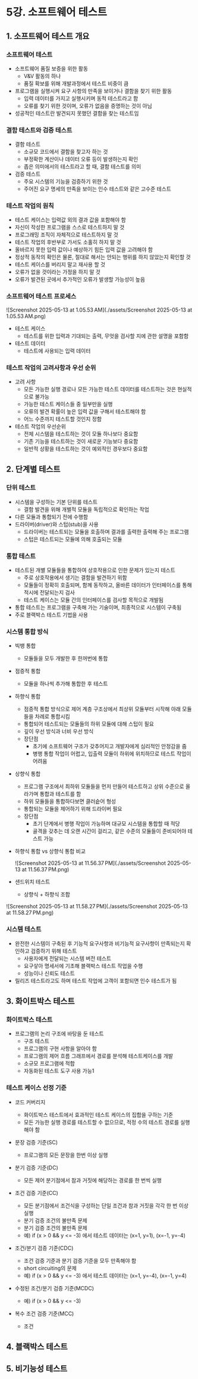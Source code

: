 # 5강. 소프트웨어 테스트

## 1. 소프트웨어 테스트 개요

### 소프트웨어 테스트

- 소프트웨어 품질 보증을 위한 활동
  - V&V 활동의 하나
  - 품질 확보를 위해 개발과정에서 테스트 비중이 큼
- 프로그램을 실행시켜 요구 사항의 만족을 보이거나 결함을 찾기 위한 활동
  - 입력 데이터를 가지고 실행시키며 동적 테스트라고 함
  - 오류를 찾기 위한 것이며, 오류가 없음을 증명하는 것이 아님
- 성공적인 테스트란 발견되지 못했던 결함을 찾는 테스트임



### 결함 테스트와 검증 테스트

- 결함 테스트
  - 소규모 코드에서 결함을 찾고자 하는 것
  - 부정확한 계산이나 데이터 오류 등이 발생하는지 확인
  - 좁은 의미에서의 테스트라고 할 때, 결함 테스트를 의미
- 검증 테스트
  - 주요 시스템의 기능을 검증하기 위한 것
  - 주어진 요구 명세의 만족을 보이는 인수 테스트와 같은 고수준 테스트



### 테스트 작업의 원칙

- 테스트 케이스는 입력값 외의 결과 값을 포함해야 함
- 자신이 작성한 프로그램을 스스로 테스트하지 말 것
- 프로그래밍 조직이 자체적으로 테스트하지 말 것
- 테스트 작업의 후반부로 가서도 소홀히 하지 말 것
- 올바르지 못한 입력 값이나 예상하기 힘든 입력 값을 고려해야 함
- 정상적 동작의 확인은 물론, 절대로 해서는 안되는 행위를 하지 않았는지 확인할 것
- 테스트 케이스를 버리지 말고 재사용 할 것
- 오류가 없을 것이라는 가정을 하지 말 것
- 오류가 발견된 곳에서 추가적인 오류가 발생할 가능성이 높음



### 소프트웨어 테스트 프로세스

![Screenshot 2025-05-13 at 1.05.53 AM](./assets/Screenshot 2025-05-13 at 1.05.53 AM.png)

- 테스트 케이스
  - 테스트를 위한 입력과 기대되는 출력, 무엇을 검사할 지에 관한 설명을 포함함
- 테스트 데이터
  - 테스트에 사용되는 입력 데이터



### 테스트 작업의 고려사항과 우선 순위

- 고려 사항
  - 모든 가능한 실행 경로나 모든 가능한 테스트 데이터를 테스트하는 것은 현실적으로 불가능
  - 가능한 테스트 케이스들 중 일부만을 실행
  - 오류의 발견 확률이 높은 입력 값을 구해서 테스트해야 함
  - 어느 수준까지 테스트할 것인지 정함
- 테스트 작업의 우선순위
  - 전체 시스템을 테스트하는 것이 모듈 하나보다 중요함
  - 기존 기능을 테스트하는 것이 새로운 기능보다 중요함
  - 일반적 상황을 테스트하는 것이 예외적인 경우보다 중요함



## 2. 단계별 테스트

### 단위 테스트

- 시스템을 구성하는 기본 단위를 테스트
  - 결함 발견을 위해 개별적 모듈을 독립적으로 확인하는 작업
- 다른 모듈과 통합되기 전에 수행함
- 드라이버(driver)와 스텁(stub)을 사용
  - 드라이버는 테스트되는 모듈을 호출하며 결과를 출력한 출력해 주는 프로그램
  - 스텁은 테스트되는 모듈에 의해 호출되는 모듈



### 통합 테스트

- 테스트된 개별 모듈들을 통합하여 상호작용으로 인한 문제가 있는지 테스트
  - 주로 상호작용에서 생기는 결함을 발견하기 위함
  - 모듈들이 정확히 호출되며, 함께 동작하고, 올바른 데이터가 인터페이스를 통해 적시에 전달되는지 검사
  - 테스트 케이스는 모듈 간의 인터페이스를 검사할 목적으로 개발됨
- 통합 테스트는 프로그램을 구축해 가는 기술이며, 최종적으로 시스템이 구축됨
- 주로 블랙박스 테스트 기법을 사용



### 시스템 통합 방식

- 빅뱅 통합

  - 모듈들을 모두 개발한 후 한꺼번에 통합

- 점증적 통합

  - 모듈을 하나씩 추가해 통합한 후 테스트

- 하향식 통합

  - 점증적 통합 방식으로 제어 계층 구조상에서 최상위 모듈부터 시작해 아래 모듈들을 차례로 통합시킴
  - 통합되어 테스트되는 모듈들의 하위 모듈에 대해 스텁이 필요
  - 깊이 우선 방식과 너비 우선 방식
  - 장단점
    - 초기에 소프트웨어 구조가 갖추어지고 개발자에게 심리적인 안정감을 줌
    - 병행 통합 작업이 어렵고, 입출력 모듈이 하위에 위치하므로 테스트 작업이 어려움

- 상향식 통합

  - 프로그램 구조에서 최하위 모듈들을 먼저 만들어 테스트하고 상위 수준으로 올라가며 통합과 테스트를 함
  - 하위 모듈들을 통합하다보면 클러슽어 형성
  - 통합되는 모듈을 제어하기 위해 드라이버 필요
  - 장단점
    - 초기 단계에서 병행 작업이 가능하며 대규모 시스템을 통합할 때 적당
    - 골격을 갖추는 데 오랜 시간이 걸리고, 같은 수준의 모듈들이 준비되어야 테스트 가능

- 하향식 통합 vs 상향식 통합 비교

  ![Screenshot 2025-05-13 at 11.56.37 PM](./assets/Screenshot 2025-05-13 at 11.56.37 PM.png)

- 샌드위치 테스트
  - 상향식 + 하향식 조합

![Screenshot 2025-05-13 at 11.58.27 PM](./assets/Screenshot 2025-05-13 at 11.58.27 PM.png)



### 시스템 테스트

- 완전한 시스템이 구축된 후 기능적 요구사항과 비기능적 요구사항이 만족되는지 확인하고 검증하기 위해 테스트
  - 사용자에게 전달되는 시스템 버전 테스트
  - 요구샇아 명세서에 기초해 블랙박스 테스트 작업을 수행
  - 성능이나 신뢰도 테스트
- 릴리즈 테스트라고도 하며 테스트 작업에 고객이 포함되면 인수 테스트가 됨



## 3. 화이트박스 테스트

### 화이트박스 테스트

- 프로그램의 논리 구조에 바탕을 둔 테스트
  - 구조 테스트
  - 프로그램의 구현 사항을 알아야 함
  - 프로그램의 제어 흐름 그래프에서 경로를 분석해 테스트케이스를 개발
  - 소규모 프로그램에 적합
  - 자동화된 테스트 도구 사용 가능1



### 테스트 케이스 선정 기준

- 코드 커버리지
  - 화이트박스 테스트에서 효과적인 테스트 케이스의 집합을 구하는 기준
  - 모든 가능한 실행 경로를 테스트할 수 없으므로, 적정 수의 테스트 경로를 실행해야 함
- 문장 검증 기준(SC)
  - 프로그램의 모든 문장을 한번 이상 실행
- 분기 검증 기준(DC)
  - 모든 제어 분기점에서 참과 거짓에 해당하는 경로를 한 번씩 실행

- 조건 검증 기준(CC)
  - 모든 분기점에서 조건식을 구성하는 단일 조건과 참과 거짓을 각각 한 번 이상 실행
  - 분기 검증 조건의 불만족 문제
  - 분기 검증 조건의 불만족 문제
  - 예) if (x > 0 && y <= -3) 에서 테스트 데이터는 (x=1, y=1), (x=-1, y=-4)
- 조건/분기 검증 기준(CDC)
  - 조건 검증 기준과 분기 검증 기준을 모두 만족해야 함
  - short circuiting의 문제
  - 예) if (x > 0 && y <= -3) 에서 테스트 데이터는 (x=1, y=-4), (x=-1, y=4)

- 수정된 조건/분기 검증 기준(MCDC)
  - 예) if (x > 0 && y <= -3)
- 복수 조건 검증 기준(MCC)
  - 조건 

## 4. 블랙박스 테스트



## 5. 비기능성 테스트